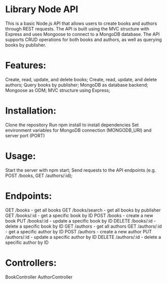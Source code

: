 # Library Node API

This is a basic Node.js API that allows users to create books and authors through REST requests. 
The API is built using the MVC structure with Express and uses Mongoose to connect to a MongoDB database. 
The API supports CRUD operations for both books and authors, as well as querying books by publisher.

# Features:
Create, read, update, and delete books;
Create, read, update, and delete authors;
Query books by publisher;
MongoDB as database backend;
Mongoose as ODM;
MVC structure using Express;
 
# Installation:
Clone the repository
Run npm install to install dependencies
Set environment variables for MongoDB connection (MONGODB_URI) and server port (PORT)
 
# Usage:
Start the server with npm start;
Send requests to the API endpoints (e.g. POST /books, GET /authors/:id);

# Endpoints:
GET /books - get all books
GET /books/search - get all books by publisher
GET /books/:id - get a specific book by ID
POST /books - create a new book
PUT /books/:id - update a specific book by ID
DELETE /books/:id - delete a specific book by ID
GET /authors - get all authors
GET /authors/:id - get a specific author by ID
POST /authors - create a new author
PUT /authors/:id - update a specific author by ID
DELETE /authors/:id - delete a specific author by ID
 
# Controllers:
BookController
AuthorController
